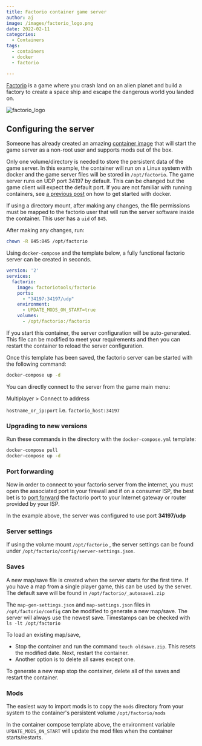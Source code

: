 ```yaml
---
title: Factorio container game server
author: aj
image: /images/factorio_logo.png
date: 2022-02-11
categories:
  - Containers
tags:
  - containers
  - docker
  - factorio

---
```


[Factorio][1] is a game where you crash land on an alien planet and build a factory to create a space ship and escape the dangerous world you landed on.

![factorio_logo](/images/factorio_logo.png)

## Configuring the server

Someone has already created an amazing [container image][2] that will start the game server as a non-root user and supports mods out of the box.

Only one volume/directory is needed to store the persistent data of the game server. In this example, the container will run on a Linux system with docker and the game server files will be stored in `/opt/factorio`. The game server runs on UDP port 34197 by default. This can be changed but the game client will expect the default port. If you are not familiar with running containers, see [a previous post][3] on how to get started with docker.

If using a directory mount, after making any changes, the file permissions must be mapped to the factorio user that will run the server software inside the container. This user has a `uid` of `845`.

After making any changes, run:

```bash
chown -R 845:845 /opt/factorio
```

Using `docker-compose` and the template below, a fully functional factorio server can be created in seconds.

```yaml
version: '2'
services:
  factorio:
    image: factoriotools/factorio
    ports:
      - "34197:34197/udp"
    environment:
      - UPDATE_MODS_ON_START=true
    volumes:
      - /opt/factorio:/factorio
```

If you start this container, the server configuration will be auto-generated. This file can be modified to meet your requirements and then you can restart the container to reload the server configuration.

Once this template has been saved, the factorio server can be started with the following command:

```bash
docker-compose up -d
```

You can directly connect to the server from the game main menu: 

Multiplayer > Connect to address

`hostname_or_ip:port` i.e. `factorio_host:34197`

### Upgrading to new versions

Run these commands in the directory with the `docker-compose.yml` template:

```bash
docker-compose pull
docker-compose up -d
```

### Port forwarding

Now in order to connect to your factorio server from the internet, you must open the associated port in your firewall and if on a consumer ISP, the best bet is to [port forward][4] the factorio port to your Internet gateway or router provided by your ISP.

In the example above, the server was configured to use port **34197/udp**


### Server settings

If using the volume mount `/opt/factorio` , the server settings can be found under `/opt/factorio/config/server-settings.json`.

### Saves

A new map/save file is created when the server starts for the first time. If you have a map from a single player game, this can be used by the server. The default save will be found in `/opt/factorio/_autosave1.zip`

The `map-gen-settings.json` and `map-settings.json` files in `/opt/factorio/config` can be modified to generate a new map/save. The server will always use the newest save. Timestamps can be checked with `ls -lt /opt/factorio`

To load an existing map/save, 
- Stop the container and run the command `touch oldsave.zip`. This resets the modified date. Next, restart the container. 
- Another option is to delete all saves except one.

To generate a new map stop the container, delete all of the saves and restart the container.

### Mods

The easiest way to import mods is to copy the `mods` directory from your system to the container's persistent volume `/opt/factorio/mods`

In the container compose template above, the environment variable `UPDATE_MODS_ON_START` will update the mod files when the container starts/restarts.

 [1]: https://www.factorio.com/
 [2]: https://hub.docker.com/r/factoriotools/factorio
 [3]: /posts/containers/
 [4]: https://portforward.com/

